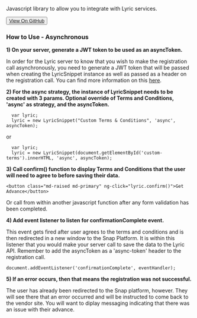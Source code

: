 Javascript library to allow you to integrate with Lyric services.

<button><a href="https://github.com/LyricFinancial/lyric-snippet" target="_blank" class="btn btn-secondary btn-hero">View On GitHub</a></button>

### How to Use - Asynchronous

**1) On your server, generate a JWT token to be used as an asyncToken.**

In order for the Lyric server to know that you wish to make the registration call asynchronously, you need to generate a JWT token that will be passed when creating the LyricSnippet instance as well as passed as a header on the registration call. You can find more information on this [here](!Demo_Integration_Server/Async_Token_Api).

**2) For the async strategy, the instance of LyricSnippet needs to be created with 3 params.  Optional override of Terms and Conditions, 'async' as strategy, and the asyncToken.**

      var lyric;
      lyric = new LyricSnippet("Custom Terms & Conditions", 'async', asyncToken);

  or

      var lyric;
      lyric = new LyricSnippet(document.getElementById('custom-terms').innerHTML, 'async', asyncToken);


**3) Call confirm() function to display Terms and Conditions that the user will need to agree to before saving their data.**

    <button class="md-raised md-primary" ng-click="lyric.confirm()">Get Advance</button>

  Or call from within another javascript function after any form validation has been completed.

**4) Add event listener to listen for confirmationComplete event.**  

This event gets fired after user agrees to the terms and conditions and is then redirected in a new window to the Snap Platform.  It is within this listener that you would make your server call to save the data to the Lyric API.  Remember to add the asyncToken as a 'async-token' header to the registration call.

    document.addEventListener('confirmationComplete', eventHandler);

**5) If an error occurs, then that means the registration was not successful.**

The user has already been redirected to the Snap platform, however.  They will see there that an error occurred and will be instructed to come back to the vendor site. You will want to diplay messaging indicating that there was an issue with their advance.
